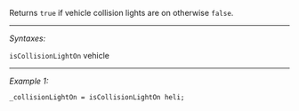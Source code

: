 Returns `true` if vehicle collision lights are on otherwise `false`.


---
*Syntaxes:*

`isCollisionLightOn` vehicle

---
*Example 1:*

```sqf
_collisionLightOn = isCollisionLightOn heli;
```